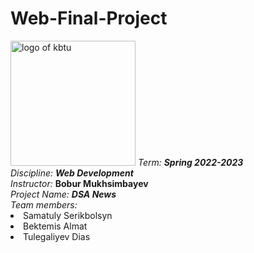 # Web-Final-Project

<img src = "https://user-images.githubusercontent.com/84507955/214804964-5e311963-c7f0-43cd-a577-69629017c3e3.png" alt = "logo of kbtu" width = "200">
<em>Term: <strong>Spring 2022-2023</strong></em><br>
<em>Discipline: <strong>Web Development</strong></em><br>
<em>Instructor: </em> <strong>Bobur Mukhsimbayev</strong><br>
<em>Project Name: <strong>DSA News</strong></em><br>
<em>Team members:</em>
<li>Samatuly Serikbolsyn</li>
<li>Bektemis Almat</li>
<li>Tulegaliyev Dias</li>
